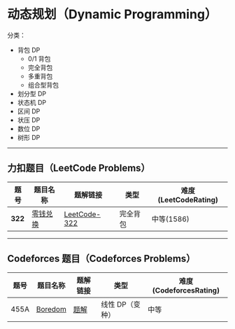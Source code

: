 # 动态规划（Dynamic Programming）

分类：

- 背包 DP
  - 0/1 背包
  - 完全背包
  - 多重背包
  - 组合型背包
- 划分型 DP
- 状态机 DP
- 区间 DP
- 状压 DP
- 数位 DP
- 树形 DP

---

## 力扣题目（LeetCode Problems）

| 题号 | 题目名称 | 题解链接 | 类型 | 难度(LeetCodeRating) |
|------|----------|----------|------|----------------------|
| **322** | [零钱兑换](https://leetcode.cn/problems/coin-change/) | [LeetCode-322](solution/LeetCode322.md) | 完全背包 | 中等(1586) |

---

## Codeforces 题目（Codeforces Problems）

| 题号 | 题目名称 | 题解链接 | 类型 | 难度(CodeforcesRating) |
|------|----------|----------|------|------------------------|
| 455A | [Boredom](https://codeforces.com/problemset/problem/455/A) | [题解](./cf/455A-boredom.md) | 线性 DP（变种） | 中等 |
